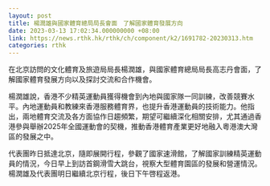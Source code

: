 ```yaml
---
layout: post
title: 楊潤雄與國家體育總局局長會面　了解國家體育發展方向
date: 2023-03-13 17:02:34.000000000 +08:00
link: https://news.rthk.hk/rthk/ch/component/k2/1691782-20230313.htm
categories: rthk
---
```


在北京訪問的文化體育及旅遊局局長楊潤雄，與國家體育總局局長高志丹會面，了解國家體育發展方向以及探討交流和合作機會。

楊潤雄說，香港不少精英運動員獲得機會到內地與國家隊一同訓練，改善競賽水平。內地運動員和教練來香港服務體育界，也提升香港運動員的技術能力。他指出，兩地體育交流及各方面協作日趨頻繁，期望可繼續深化相關安排，尤其通過香港參與舉辦2025年全國運動會的契機，推動香港體育產業更好地融入粵港澳大灣區的發展之中。

代表團昨日抵達北京，隨即展開行程，參觀了國家速滑館，了解國家訓練精英運動員的情況，今日早上到訪首鋼滑雪大跳台，視察大型體育園區的發展和營運情況。楊潤雄及代表團明日繼續北京行程，後日下午啓程返港。
